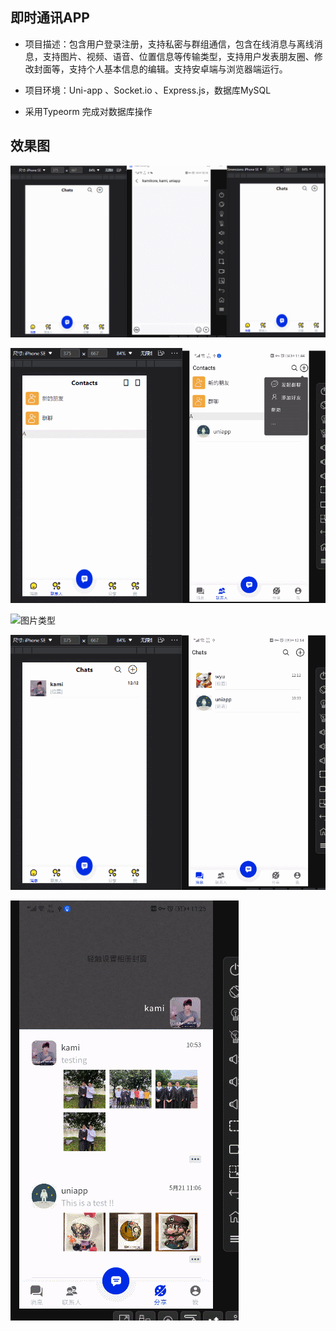 ## 即时通讯APP

- 项目描述：包含用户登录注册，支持私密与群组通信，包含在线消息与离线消息，支持图片、视频、语音、位置信息等传输类型，支持用户发表朋友圈、修改封面等，支持个人基本信息的编辑。支持安卓端与浏览器端运行。
  
- 项目环境：Uni-app 、Socket.io 、Express.js，数据库MySQL
  
- 采用Typeorm 完成对数据库操作


## 效果图

![群组通信](static/images/%E7%BE%A4%E7%BB%84%E9%80%9A%E4%BF%A1.gif)


![添加联系人](static/images/%E6%B7%BB%E5%8A%A0%E8%81%94%E7%B3%BB%E4%BA%BA.gif)


![图片类型](static/images/%E5%9B%BE%E7%89%87%E7%B1%BB%E5%9E%8B.gif)


![位置信息](static/images/%E4%BD%8D%E7%BD%AE%E4%BF%A1%E6%81%AF.gif)


![添加朋友圈](static/images/%E6%B7%BB%E5%8A%A0%E6%9C%8B%E5%8F%8B%E5%9C%88%E8%AE%B0%E5%BD%95.gif)